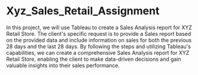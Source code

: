 # Xyz_Sales_Retail_Assignment

In this project, we will use Tableau to create a Sales Analysis report for XYZ Retail Store. The client's specific request is to provide a Sales report based on the provided data and include information on sales for both the previous 28 days and the last 28 days. By following the steps and utilizing Tableau's capabilities, we can create a comprehensive Sales Analysis report for XYZ Retail Store, enabling the client to make data-driven decisions and gain valuable insights into their sales performance.
